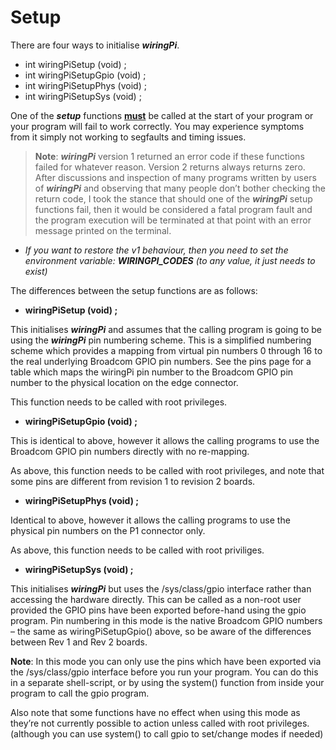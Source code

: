 # Setup

There are four ways to initialise ***wiringPi***.

- int wiringPiSetup (void) ;
- int wiringPiSetupGpio (void) ;
- int wiringPiSetupPhys (void) ;
- int wiringPiSetupSys (void) ;

One of the ***setup*** functions <u>**must**</u> be called at the start of your program or your program will fail to work correctly. You may experience symptoms from it simply not working to segfaults and timing issues.

> **Note**: ***wiringPi*** version 1 returned an error code if these functions failed for whatever reason. Version 2 returns always returns zero. After discussions and inspection of many programs written by users of ***wiringPi*** and observing that many people don’t bother checking the return code, I took the stance that should one of the ***wiringPi*** setup functions fail, then it would be considered a fatal program fault and the program execution will be terminated at that point with an error message printed on the terminal.

- *If you want to restore the v1 behaviour, then you need to set the environment variable: ***WIRINGPI_CODES*** (to any value, it just needs to exist)*

The differences between the setup functions are as follows:

- **wiringPiSetup (void) ;**

This initialises ***wiringPi*** and assumes that the calling program is going to be using the ***wiringPi*** pin numbering scheme. This is a simplified numbering scheme which provides a mapping from virtual pin numbers 0 through 16 to the real underlying Broadcom GPIO pin numbers. See the pins page for a table which maps the wiringPi pin number to the Broadcom GPIO pin number to the physical location on the edge connector.

This function needs to be called with root privileges.

- **wiringPiSetupGpio (void) ;**

This is identical to above, however it allows the calling programs to use the Broadcom GPIO pin numbers directly with no re-mapping.

As above, this function needs to be called with root privileges, and note that some pins are different from revision 1 to revision 2 boards.

- **wiringPiSetupPhys (void) ;**

Identical to above, however it allows the calling programs to use the physical pin numbers on the P1 connector only.

As above, this function needs to be called with root priviliges.

- **wiringPiSetupSys (void) ;**

This initialises ***wiringPi*** but uses the /sys/class/gpio interface rather than accessing the hardware directly. This can be called as a non-root user provided the GPIO pins have been exported before-hand using the gpio program. Pin numbering in this mode is the native Broadcom GPIO numbers – the same as wiringPiSetupGpio() above, so be aware of the differences between Rev 1 and Rev 2 boards.

**Note**: In this mode you can only use the pins which have been exported via the /sys/class/gpio interface before you run your program. You can do this in a separate shell-script, or by using the system() function from inside your program to call the gpio program.

Also note that some functions have no effect when using this mode as they’re not currently possible to action unless called with root privileges. (although you can use system() to call gpio to set/change modes if needed)
